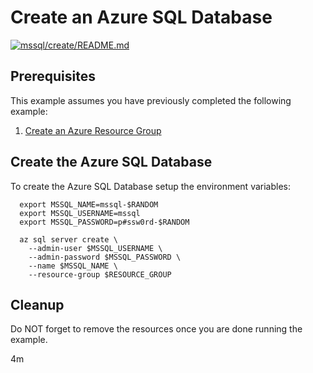 
# Create an Azure SQL Database

[![mssql/create/README.md](https://github.com/Azure-Samples/java-on-azure-examples/actions/workflows/mssql_create_README_md.yml/badge.svg)](https://github.com/Azure-Samples/java-on-azure-examples/actions/workflows/mssql_create_README_md.yml)

## Prerequisites

This example assumes you have previously completed the following example:

1. [Create an Azure Resource Group](../../../general/group/create/)

<!-- workflow.cron(0 1 * * 5) -->
<!-- workflow.include(../../group/create/README.md) -->

## Create the Azure SQL Database

To create the Azure SQL Database setup the environment variables:

<!--workflow.skip() -->
```shell
  export MSSQL_NAME=mssql-$RANDOM
  export MSSQL_USERNAME=mssql
  export MSSQL_PASSWORD=p#ssw0rd-$RANDOM
```

<!-- workflow.run()
if [[ -z $MSSQL_NAME ]]; then
  export MSSQL_NAME=mssql-$RANDOM
  export MSSQL_USERNAME=mssql
  export MSSQL_PASSWORD=p#ssw0rd-$RANDOM
fi
  -->

```shell
  az sql server create \
    --admin-user $MSSQL_USERNAME \
    --admin-password $MSSQL_PASSWORD \
    --name $MSSQL_NAME \
    --resource-group $RESOURCE_GROUP
```

## Cleanup

Do NOT forget to remove the resources once you are done running the example.

<!-- workflow.directOnly()

  az group delete --name $RESOURCE_GROUP --yes || true

  -->

4m
